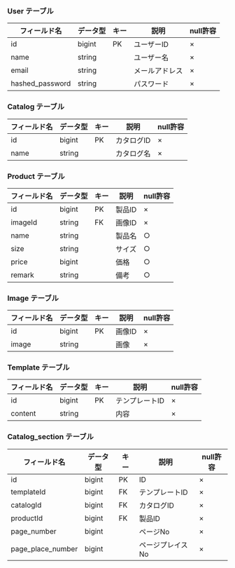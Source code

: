 ### User テーブル
| フィールド名 | データ型 | キー | 説明         | null許容 |
|----------|-------|----|------------|-------|
| id       | bigint | PK | ユーザーID     | ×     |
| name     | string |    | ユーザー名     | ×     |
| email    | string |    | メールアドレス  | ×     |
| hashed_password    | string |    | パスワード  | ×     |

### Catalog テーブル
| フィールド名 | データ型 | キー | 説明       | null許容 |
|----------|-------|----|----------|-------|
| id       | bigint | PK | カタログID   | ×     |
| name     | string |    | カタログ名   | ×     |

### Product テーブル
| フィールド名 | データ型 | キー | 説明     | null許容 |
|----------|-------|----|--------|-------|
| id       | bigint | PK | 製品ID   | ×     |
| imageId  | string | FK | 画像ID   | ×     |
| name     | string |    | 製品名   | ○     |
| size     | string |    | サイズ   | ○     |
| price    | bigint |    | 価格     | ○     |
| remark   | string |    | 備考       | ○     |

### Image テーブル
| フィールド名 | データ型 | キー | 説明       | null許容 |
|----------|-------|----|----------|-------|
| id       | bigint | PK | 画像ID | ×     |
| image    | string |    | 画像       | ×     |

### Template テーブル
| フィールド名 | データ型 | キー | 説明       | null許容 |
|----------|-------|----|----------|-------|
| id       | bigint | PK | テンプレートID | ×     |
| content  | string |    | 内容       | ×     |

### Catalog_section テーブル
| フィールド名   | データ型 | キー | 説明       | null許容 |
|------------|-------|----|----------|-------|
| id         | bigint | PK | ID       | ×     |
| templateId | bigint | FK | テンプレートID | ×     |
| catalogId  | bigint | FK | カタログID   | ×     |
| productId  | bigint | FK | 製品ID   | ×     |
| page_number  | bigint |  | ページNo   | ×     |
| page_place_number  | bigint |  | ページプレイスNo   | ×     |